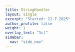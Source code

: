 ```yaml
---
title: StringHandler
layout: single
excerpt: "Started: 12-7-2025"
author_profile: false
weight: 1
overlay_text: "1st"
sidebar:
  nav: "side_nav"
---
```

